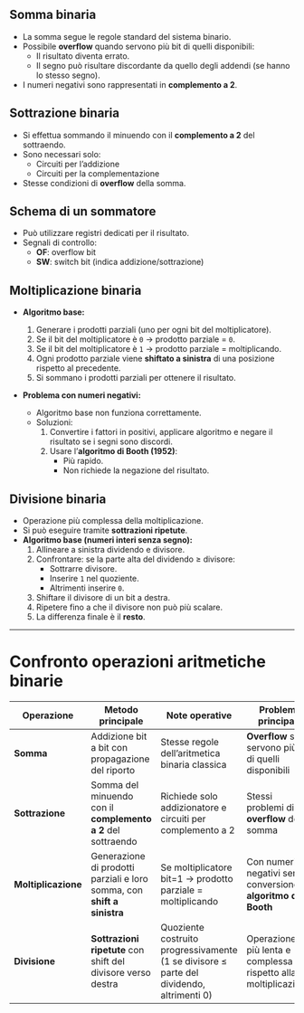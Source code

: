 ## Somma binaria 
- La somma segue le regole standard del sistema binario.
- Possibile **overflow** quando servono più bit di quelli disponibili:
  - Il risultato diventa errato.
  - Il segno può risultare discordante da quello degli addendi (se hanno lo stesso segno).
- I numeri negativi sono rappresentati in **complemento a 2**.

## Sottrazione binaria 
- Si effettua sommando il minuendo con il **complemento a 2** del sottraendo.
- Sono necessari solo:
  - Circuiti per l’addizione
  - Circuiti per la complementazione
- Stesse condizioni di **overflow** della somma.

## Schema di un sommatore 
- Può utilizzare registri dedicati per il risultato.
- Segnali di controllo:
  - **OF**: overflow bit
  - **SW**: switch bit (indica addizione/sottrazione)

## Moltiplicazione binaria 
- **Algoritmo base:**
  1. Generare i prodotti parziali (uno per ogni bit del moltiplicatore).
  2. Se il bit del moltiplicatore è `0` → prodotto parziale = `0`.
  3. Se il bit del moltiplicatore è `1` → prodotto parziale = moltiplicando.
  4. Ogni prodotto parziale viene **shiftato a sinistra** di una posizione rispetto al precedente.
  5. Si sommano i prodotti parziali per ottenere il risultato.

- **Problema con numeri negativi:**
  - Algoritmo base non funziona correttamente.
  - Soluzioni:
    1. Convertire i fattori in positivi, applicare algoritmo e negare il risultato se i segni sono discordi.
    2. Usare l’**algoritmo di Booth (1952)**:
       - Più rapido.
       - Non richiede la negazione del risultato.

## Divisione binaria
- Operazione più complessa della moltiplicazione.
- Si può eseguire tramite **sottrazioni ripetute**.
- **Algoritmo base (numeri interi senza segno):**
  1. Allineare a sinistra dividendo e divisore.
  2. Confrontare: se la parte alta del dividendo ≥ divisore:
     - Sottrarre divisore.
     - Inserire `1` nel quoziente.
     - Altrimenti inserire `0`.
  3. Shiftare il divisore di un bit a destra.
  4. Ripetere fino a che il divisore non può più scalare.
  5. La differenza finale è il **resto**.

---
# Confronto operazioni aritmetiche binarie

| Operazione     | Metodo principale | Note operative | Problemi principali |
|----------------|------------------|----------------|---------------------|
| **Somma**      | Addizione bit a bit con propagazione del riporto | Stesse regole dell’aritmetica binaria classica | **Overflow** se servono più bit di quelli disponibili |
| **Sottrazione**| Somma del minuendo con il **complemento a 2** del sottraendo | Richiede solo addizionatore e circuiti per complemento a 2 | Stessi problemi di **overflow** della somma |
| **Moltiplicazione** | Generazione di prodotti parziali e loro somma, con **shift a sinistra** | Se moltiplicatore bit=1 → prodotto parziale = moltiplicando | Con numeri negativi serve conversione o **algoritmo di Booth** |
| **Divisione**  | **Sottrazioni ripetute** con shift del divisore verso destra | Quoziente costruito progressivamente (1 se divisore ≤ parte del dividendo, altrimenti 0) | Operazione più lenta e complessa rispetto alla moltiplicazione |
